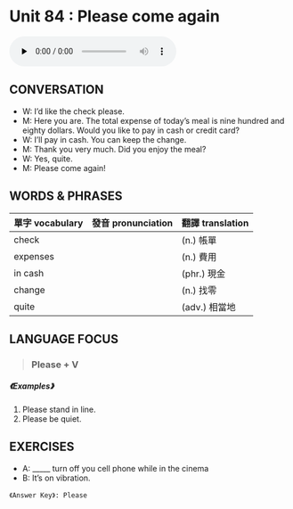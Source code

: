 # Unit 84 : Please come again

<audio controls preload="none">
  <source src="https://channelplus.ner.gov.tw/api/audio/5ad2e632f95e3500064f4343">
</audio>

## CONVERSATION
* W: I’d like the check please. 
* M: Here you are. The total expense of today’s meal is nine hundred and eighty dollars. Would you like to pay in cash or credit card? 
* W: I’ll pay in cash. You can keep the change. 
* M: Thank you very much. Did you enjoy the meal? 
* W: Yes, quite. 
* M: Please come again!

## WORDS & PHRASES
單字 vocabulary|發音 pronunciation|翻譯 translation
---|---|---
check||(n.) 帳單
expenses||(n.) 費用
in cash||(phr.) 現金
change||(n.) 找零
quite||(adv.) 相當地

## LANGUAGE FOCUS 
> <h3>Please + V</h3>

##### 《Examples》
1. Please stand in line.
2. Please be quiet.

## EXERCISES 
* A: _____ turn off you cell phone while in the cinema
* B: It’s on vibration.

`《Answer Key》: Please`